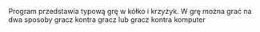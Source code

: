 Program przedstawia typową grę w kółko i krzyżyk. W grę można grać na dwa sposoby gracz kontra gracz lub gracz kontra komputer 
